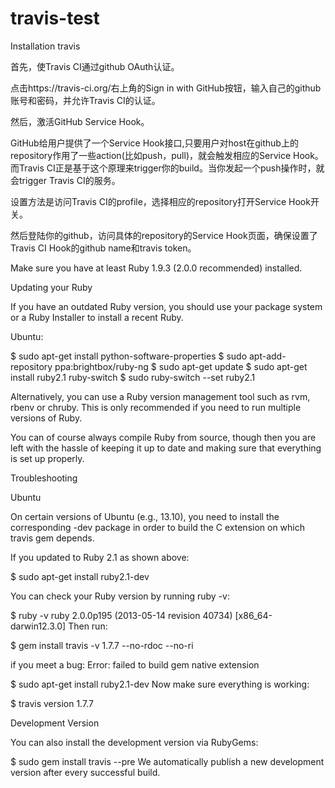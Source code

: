 # travis-test

Installation travis

首先，使Travis CI通过github OAuth认证。

点击https://travis-ci.org/右上角的Sign in with GitHub按钮，输入自己的github账号和密码，并允许Travis CI的认证。

然后，激活GitHub Service Hook。

GitHub给用户提供了一个Service Hook接口,只要用户对host在github上的repository作用了一些action(比如push，pull)，就会触发相应的Service Hook。而Travis CI正是基于这个原理来trigger你的build。当你发起一个push操作时，就会trigger Travis CI的服务。

设置方法是访问Travis CI的profile，选择相应的repository打开Service Hook开关。

然后登陆你的github，访问具体的repository的Service Hook页面，确保设置了Travis CI Hook的github name和travis token。

Make sure you have at least Ruby 1.9.3 (2.0.0 recommended) installed.

Updating your Ruby

If you have an outdated Ruby version, you should use your package system or a Ruby Installer to install a recent Ruby.

Ubuntu:

$ sudo apt-get install python-software-properties
$ sudo apt-add-repository ppa:brightbox/ruby-ng
$ sudo apt-get update
$ sudo apt-get install ruby2.1 ruby-switch
$ sudo ruby-switch --set ruby2.1


Alternatively, you can use a Ruby version management tool such as rvm, rbenv or chruby. This is only recommended if you need to run multiple versions of Ruby.

You can of course always compile Ruby from source, though then you are left with the hassle of keeping it up to date and making sure that everything is set up properly.

Troubleshooting

Ubuntu

On certain versions of Ubuntu (e.g., 13.10), you need to install the corresponding -dev package in order to build the C extension on which travis gem depends.

If you updated to Ruby 2.1 as shown above:

$ sudo apt-get install ruby2.1-dev

You can check your Ruby version by running ruby -v:

$ ruby -v
ruby 2.0.0p195 (2013-05-14 revision 40734) [x86_64-darwin12.3.0]
Then run:

$ gem install travis -v 1.7.7 --no-rdoc --no-ri

if you meet a bug: Error: failed to build gem native extension

$ sudo apt-get install ruby2.1-dev
Now make sure everything is working:

$ travis version
1.7.7

Development Version

You can also install the development version via RubyGems:

$ sudo gem install travis --pre
We automatically publish a new development version after every successful build.

